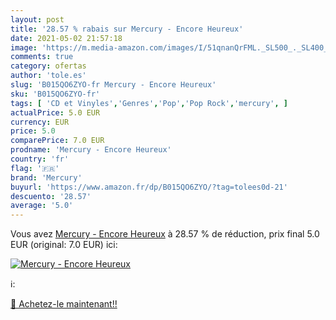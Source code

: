```yaml
---
layout: post
title: '28.57 % rabais sur Mercury - Encore Heureux'
date: 2021-05-02 21:57:18
image: 'https://m.media-amazon.com/images/I/51qnanQrFML._SL500_._SL400_.jpg'
comments: true
category: ofertas
author: 'tole.es'
slug: 'B015QO6ZYO-fr Mercury - Encore Heureux'
sku: 'B015QO6ZYO-fr'
tags: [ 'CD et Vinyles','Genres','Pop','Pop Rock','mercury', ]
actualPrice: 5.0 EUR
currency: EUR
price: 5.0
comparePrice: 7.0 EUR
prodname: 'Mercury - Encore Heureux'
country: 'fr'
flag: '🇫🇷'
brand: 'Mercury'
buyurl: 'https://www.amazon.fr/dp/B015QO6ZYO/?tag=tolees0d-21'
descuento: '28.57'
average: '5.0'
---
```


Vous avez [Mercury - Encore Heureux](https://www.amazon.fr/dp/B015QO6ZYO/?tag=tolees0d-21)  à  28.57 % de réduction, prix final  5.0 EUR (original: 7.0 EUR) ici:

[![Mercury - Encore Heureux](https://m.media-amazon.com/images/I/51qnanQrFML._SL500_._SL400_.jpg)](https://www.amazon.fr/dp/B015QO6ZYO/?tag=tolees0d-21)

ℹ️:


[🛒 Achetez-le maintenant!!](https://www.amazon.fr/dp/B015QO6ZYO/?tag=tolees0d-21)
